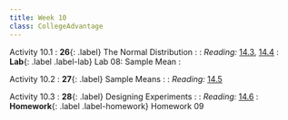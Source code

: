 ```yaml
---
title: Week 10
class: CollegeAdvantage
---
```


Activity 10.1
: **26**{: .label} The Normal Distribution
: <!--[Slides]#) &#8226; [Demos](#) &#8226; [Video](#)-->
: _Reading:_ [14.3](https://inferentialthinking.com/chapters/14/3/SD_and_the_Normal_Curve.html), [14.4](https://inferentialthinking.com/chapters/14/4/Central_Limit_Theorem.html)
: **Lab**{: .label .label-lab} Lab 08: Sample Mean
: <!--[Lab 08 Worksheet](#)-->

Activity 10.2
: **27**{: .label} Sample Means
: <!--[Slides]#) &#8226; [Demos](#) &#8226; [Video](#)-->
: _Reading:_ [14.5](https://inferentialthinking.com/chapters/14/5/Variability_of_the_Sample_Mean.html)

Activity 10.3
: **28**{: .label} Designing Experiments
: <!--[Slides]#) &#8226; [Demos](#) &#8226; [Video](#)-->
: _Reading:_ [14.6](https://inferentialthinking.com/chapters/14/6/Choosing_a_Sample_Size.html)
: **Homework**{: .label .label-homework} Homework 09
